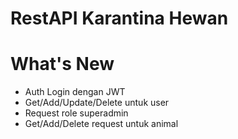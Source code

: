 # RestAPI Karantina Hewan

# What's New
- Auth Login dengan JWT
- Get/Add/Update/Delete untuk user
- Request role superadmin
- Get/Add/Delete request untuk animal
